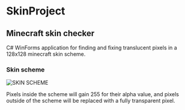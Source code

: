# SkinProject
## Minecraft skin checker

C# WinForms application for finding and fixing translucent pixels in a 128x128 minecraft skin scheme.

### Skin scheme
![SKIN SCHEME](https://i.imgur.com/5hK21FB.jpg)

Pixels inside the scheme will gain 255 for their alpha value,
and pixels outside of the scheme will be replaced with a fully transparent pixel.
